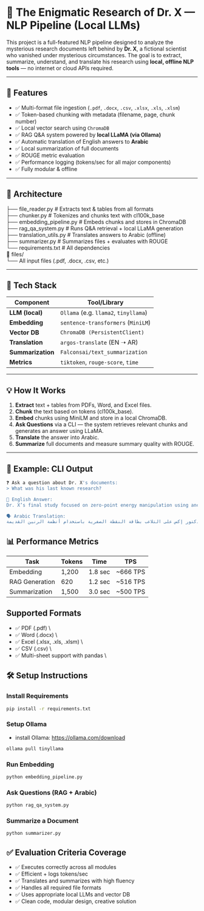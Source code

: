 # 🧠 The Enigmatic Research of Dr. X — NLP Pipeline (Local LLMs)

This project is a full-featured NLP pipeline designed to analyze the mysterious research documents left behind by **Dr. X**, a fictional scientist who vanished under mysterious circumstances. The goal is to extract, summarize, understand, and translate his research using **local, offline NLP tools** — no internet or cloud APIs required.

---

## 🚀 Features

- ✅ Multi-format file ingestion (`.pdf`, `.docx`, `.csv`, `.xlsx`, `.xls`, `.xlsm`)
- ✅ Token-based chunking with metadata (filename, page, chunk number)
- ✅ Local vector search using `ChromaDB`
- ✅ RAG Q&A system powered by **local LLaMA (via Ollama)**
- ✅ Automatic translation of English answers to **Arabic**
- ✅ Local summarization of full documents
- ✅ ROUGE metric evaluation
- ✅ Performance logging (tokens/sec for all major components)
- ✅ Fully modular & offline

---

## 🧱 Architecture

├── file_reader.py      # Extracts text & tables from all formats \
├── chunker.py          # Tokenizes and chunks text with cl100k_base \
├── embedding_pipeline.py # Embeds chunks and stores in ChromaDB \
├── rag_qa_system.py # Runs Q&A retrieval + local LLaMA generation \
├── translation_utils.py # Translates answers to Arabic (offline) \
├── summarizer.py # Summarizes files + evaluates with ROUGE \
└── requirements.txt # All dependencies\
📁 files/ \
    └── All input files (.pdf, .docx, .csv, etc.)


---

## 🧠 Tech Stack

| Component         | Tool/Library                         |
|------------------|--------------------------------------|
| **LLM (local)**   | `Ollama` (e.g. `llama2`, `tinyllama`) |
| **Embedding**     | `sentence-transformers` (`MiniLM`)   |
| **Vector DB**     | `ChromaDB (PersistentClient)`        |
| **Translation**   | `argos-translate` (EN ➝ AR)          |
| **Summarization** | `Falconsai/text_summarization`       |
| **Metrics**       | `tiktoken`, `rouge-score`, `time`    |

---

## 💡 How It Works

1. **Extract** text + tables from PDFs, Word, and Excel files.
2. **Chunk** the text based on tokens (cl100k_base).
3. **Embed** chunks using MiniLM and store in a local ChromaDB.
4. **Ask Questions** via a CLI — the system retrieves relevant chunks and generates an answer using LLaMA.
5. **Translate** the answer into Arabic.
6. **Summarize** full documents and measure summary quality with ROUGE.

---

## 🧪 Example: CLI Output

```bash
❓ Ask a question about Dr. X's documents:
> What was his last known research?

💬 English Answer:
Dr. X’s final study focused on zero-point energy manipulation using ancient resonance systems.

🗣️ Arabic Translation:
ركزت الدراسة الأخيرة للدكتور إكس على التلاعب بطاقة النقطة الصفرية باستخدام أنظمة الرنين القديمة.
```

## 📊 Performance Metrics

| Task          | Tokens | Time     | TPS       |
|---------------|--------|----------|-----------|
| Embedding     | 1,200  | 1.8 sec  | ~666 TPS  |
| RAG Generation| 620    | 1.2 sec  | ~516 TPS  |
| Summarization | 1,500  | 3.0 sec  | ~500 TPS  |

## Supported Formats
- ✅ PDF (.pdf) \
- ✅ Word (.docx) \
- ✅ Excel (.xlsx, .xls, .xlsm) \
- ✅ CSV (.csv) \ 
- ✅ Multi-sheet support with pandas \ 

## 🛠️ Setup Instructions

### Install Requirements
```bash
pip install -r requirements.txt
```

### Setup Ollama
- install Ollama: https://ollama.com/download
```bash
ollama pull tinyllama
```

### Run Embedding
```bash
python embedding_pipeline.py
```

### Ask Questions (RAG + Arabic)
```bash
python rag_qa_system.py
```

### Summarize a Document
```bash
python summarizer.py
```


## ✅ Evaluation Criteria Coverage
- ✅ Executes correctly across all modules
- ✅ Efficient + logs tokens/sec
- ✅ Translates and summarizes with high fluency
- ✅ Handles all required file formats
- ✅ Uses appropriate local LLMs and vector DB
- ✅ Clean code, modular design, creative solution



